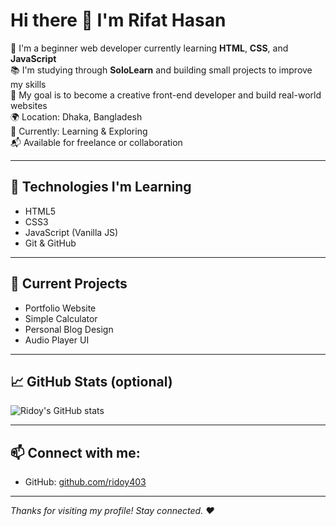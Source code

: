 # Hi there 👋 I'm Rifat Hasan

🚀 I'm a beginner web developer currently learning **HTML**, **CSS**, and **JavaScript**  
📚 I'm studying through **SoloLearn** and building small projects to improve my skills  
🎯 My goal is to become a creative front-end developer and build real-world websites  
🌍 Location: Dhaka, Bangladesh  
💼 Currently: Learning & Exploring  
📬 Available for freelance or collaboration

---

## 🔧 Technologies I'm Learning
- HTML5  
- CSS3  
- JavaScript (Vanilla JS)  
- Git & GitHub  

---

## 🌱 Current Projects
- Portfolio Website  
- Simple Calculator  
- Personal Blog Design  
- Audio Player UI

---

## 📈 GitHub Stats (optional)

![Ridoy's GitHub stats](https://github-readme-stats.vercel.app/api?username=ridoy403&show_icons=true&theme=radical)

---

## 📫 Connect with me:
- GitHub: [github.com/ridoy403](https://github.com/ridoy403)

---

_Thanks for visiting my profile! Stay connected. ❤️_
